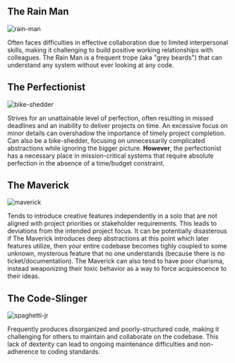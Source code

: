 ## The Rain Man

![rain-man](https://github.com/TableCheck-Labs/software-engineering-career-ladder/assets/10506366/17c416db-eb59-42af-a1ab-68589401732f)

Often faces difficulties in effective collaboration due to limited interpersonal skills, making it challenging to build positive working relationships with colleagues. The Rain Man is a frequent trope (aka "grey beards") that can understand any system without ever looking at any code.

## The Perfectionist

![bike-shedder](https://github.com/TableCheck-Labs/software-engineering-career-ladder/assets/10506366/c658bf2d-a983-4c7e-8ac1-de3a866f5d6c)

Strives for an unattainable level of perfection, often resulting in missed deadlines and an inability to deliver projects on time. An excessive focus on minor details can overshadow the importance of timely project completion. Can also be a bike-shedder, focusing on unnecessarily complicated abstractions while ignoring the bigger picture. **However**, the perfectionist has a necessary place in mission-critical systems that require absolute perfection in the absence of a time/budget constraint.

## The Maverick

![maverick](https://github.com/TableCheck-Labs/software-engineering-career-ladder/assets/10506366/35807b20-bb5a-44fb-89e7-f8147fca04aa)

Tends to introduce creative features independently in a solo that are not aligned with project priorities or stakeholder requirements. This leads to deviations from the intended project focus. It can be potentially disasterous if The Maverick introduces deep abstractions at this point which later features utilize, then your entire codebase becomes tighly coupled to some unknown, mysterous feature that no one understands (because there is no ticket/documentation). The Maverick can also tend to have poor charisma, instead weaponizing their toxic behavior as a way to force acquiescence to their ideas.

## The Code-Slinger

![spaghetti-jr](https://github.com/TableCheck-Labs/software-engineering-career-ladder/assets/10506366/99ddf942-d32e-4b7c-847f-664299c2f262)

Frequently produces disorganized and poorly-structured code, making it challenging for others to maintain and collaborate on the codebase. This lack of dexterity can lead to ongoing maintenance difficulties and non-adherence to coding standards.
